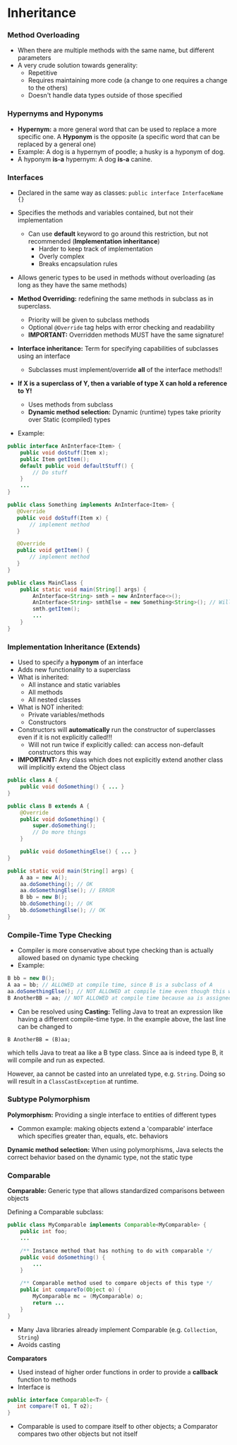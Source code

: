 # Inheritance

### Method Overloading
 - When there are multiple methods with the same name, but different parameters
 - A very crude solution towards generality:
    - Repetitive
    - Requires maintaining more code (a change to one requires a change to the others)
    - Doesn't handle data types outside of those specified

### Hypernyms and Hyponyms
 - **Hypernym:** a more general word that can be used to replace a more specific one. A **Hyponym** is the opposite (a specific word that can be replaced by a general one)
 - Example: A dog is a hypernym of poodle; a husky is a hyponym of dog. 
 - A hyponym **is-a** hypernym: A dog **is-a** canine.

### Interfaces
 - Declared in the same way as classes: `public interface InterfaceName {}`
 - Specifies the methods and variables contained, but not their implementation 
    - Can use **default** keyword to go around this restriction, but not recommended (**Implementation inheritance**)
        - Harder to keep track of implementation
        - Overly complex
        - Breaks encapsulation rules
 - Allows generic types to be used in methods without overloading (as long as they have the same methods)
 - **Method Overriding:** redefining the same methods in subclass as in superclass.
    - Priority will be given to subclass methods
    - Optional `@Override` tag helps with error checking and readability
    - **IMPORTANT:** Overridden methods MUST have the same signature!
 - **Interface inheritance:** Term for specifying capabilities of subclasses using an interface
    - Subclasses must implement/override **all** of the interface methods!!
 - **If X is a superclass of Y, then a variable of type X can hold a reference to Y!**
    - Uses methods from subclass
    - **Dynamic method selection:** Dynamic (runtime) types take priority over Static (compiled) types

 - Example:
 ```java
 public interface AnInterface<Item> {
     public void doStuff(Item x);
     public Item getItem();
     default public void defaultStuff() {
         // Do stuff
     }
     ...
 }

 public class Something implements AnInterface<Item> {
    @Override
    public void doStuff(Item x) {
        // implement method
    }

    @Override
    public void getItem() {
        // implement method
    }
 }

 public class MainClass {
     public static void main(String[] args) {
         AnInterface<String> smth = new AnInterface<>();
         AnInterface<String> smthElse = new Something<String>(); // Will not error!
         smth.getItem();
         ...
     }
 }
 ```

### Implementation Inheritance (Extends)
 - Used to specify a **hyponym** of an interface
 - Adds new functionality to a superclass
 - What is inherited:
    - All instance and static variables
    - All methods
    - All nested classes
 - What is NOT inherited:
    - Private variables/methods
    - Constructors
 - Constructors will **automatically** run the constructor of superclasses even if it is not explicitly called!!!
    - Will not run twice if explicitly called: can access non-default constructors this way
 - **IMPORTANT:** Any class which does not explicitly extend another class will implicitly extend the Object class

```java
public class A {
    public void doSomething() { ... }
}

public class B extends A {
    @Override
    public void doSomething() {
        super.doSomething();
        // Do more things
    }

    public void doSomethingElse() { ... }
}

public static void main(String[] args) {
    A aa = new A();
    aa.doSomething(); // OK
    aa.doSomethingElse(); // ERROR
    B bb = new B();
    bb.doSomething(); // OK
    bb.doSomethingElse(); // OK
}
```

### Compile-Time Type Checking
 - Compiler is more conservative about type checking than is actually allowed based on dynamic type checking
 - Example:
 ```java
 B bb = new B();
 A aa = bb; // ALLOWED at compile time, since B is a subclass of A
 aa.doSomethingElse(); // NOT ALLOWED at compile time even though this would work!
 B AnotherBB = aa; // NOT ALLOWED at compile time because aa is assigned type A, and a static-type subclass cannot be dynamically assigned a superclass!
 ```
 - Can be resolved using **Casting:** Telling Java to treat an expression like having a different compile-time type. In the example above, the last line can be changed to
 ```
 B AnotherBB = (B)aa;
 ```
 which tells Java to treat aa like a B type class. Since aa is indeed type B, it will compile and run as expected.
 
 However, aa cannot be casted into an unrelated type, e.g. `String`. Doing so will result in a `ClassCastException` at runtime.

### Subtype Polymorphism

**Polymorphism:** Providing a single interface to entities of different types
 - Common example: making objects extend a 'comparable' interface which specifies greater than, equals, etc. behaviors

**Dynamic method selection:** When using polymorphisms, Java selects the correct behavior based on the dynamic type, not the static type

### Comparable

**Comparable:** Generic type that allows standardized comparisons between objects

Defining a Comparable subclass:
```java
public class MyComparable implements Comparable<MyComparable> {
    public int foo;
    ...

    /** Instance method that has nothing to do with comparable */
    public void doSomething() {
        ...
    }

    /** Comparable method used to compare objects of this type */
    public int compareTo(Object o) {
        MyComparable mc = (MyComparable) o;
        return ...
    }
}
```

 - Many Java libraries already implement Comparable (e.g. `Collection`, `String`)
 - Avoids casting

**Comparators**
 - Used instead of higher order functions in order to provide a **callback** function to methods
 - Interface is
 ```java
 public interface Comparable<T> {
    int compare(T o1, T o2);
 }
```

 - Comparable is used to compare itself to other objects; a Comparator compares two other objects but not itself